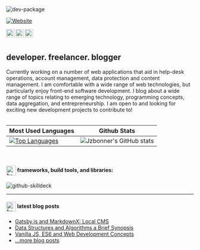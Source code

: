 <img align="center" alt="dev-package" src="https://bit.ly/41lRizt"/>

[![Website](https://img.shields.io/badge/github%20projects-view%20my%20work-green)](https://github.com/users/Jzbonner/projects/5)


[<img align="left" alt="jzbonner | Figma" width="22px" src="https://res.cloudinary.com/dzmc7doja/image/upload/v1631673497/design-assets/icon-assets/figma-logo.png" />][figma]
[<img align="left" alt="jzbonner | LinkedIn" width="22px" src="https://res.cloudinary.com/dzmc7doja/image/upload/v1643350646/design-assets/icon-assets/linkedin.png" />][linkedin]
[<img align="left" alt="jzbonner | Twitter" width="22px" src="https://res.cloudinary.com/dzmc7doja/image/upload/v1643181521/design-assets/icon-assets/twitter-svgrepo-com.svg" />][twitter]
<br />
<br />

## developer. freelancer. blogger
Currently working on a number of web applications that aid in help-desk operations, account management, data protection and content management. I am comfortable with a wide range of web technologies, but particularly enjoy  front-end software development. I blog about a wide range of topics relating to emerging technology, programming concepts, data aggregation, and entrepreneurship. I am open to and looking for exciting new development projects to contribute to! 
<br />
<br />

| Most Used Languages | Github Stats|
|-----------|-------|
|[![Top Languages](https://github-readme-stats.vercel.app/api/top-langs/?username=jzbonner&hide=tcl&layout=compact&hide_title=true&langs_count=8)](https://github.com/Jzbonner)| ![Jzbonner's GitHub stats](https://github-readme-stats.vercel.app/api?username=jzbonner&show_icons=true&hide_title=true&theme=nord)  

<!-- <details> -->
<!--   <summary>:black_nib: recent github activity</summary> -->
<!--    -->
<!--START_SECTION:activity-->
<!-- - Updated layout and content changes for educational resouces in [jzbonner/programming-cs](https://github.com/Jzbonner/programming-cs) -->
<!-- - Refreshed site design and mobile responsiveness for personal website in [jzbonner/jzbonner.me](https://github.com/Jzbonner/jzbonner.me)  -->
<!-- - Added interactive notes on financial research and modeling to [jzbonner/dataanalytics-py](https://github.com/Jzbonner/dataanalytics-py) -->
<!-- - Worked on code issues and developed wordpress themes and templates in [REPLI Developer Repo](https://github.com/REPLI-Developer-Repo)  -->
<!--END_SECTION:activity-->
<!-- </details> -->

<br />

#### [<img align="center" alt="brain-logo" width="26px" src="https://res.cloudinary.com/dzmc7doja/image/upload/v1640759855/design-assets/design-icon-assets/hierarchical-structure.png"/>][blog] frameworks, build tools, and libraries:  


![github-skilldeck](https://res.cloudinary.com/dzmc7doja/image/upload/v1640155082/portfolio-site/github-skillset.png)

---

#### [<img align="center" alt="brain-logo" width="26px" src="https://res.cloudinary.com/dzmc7doja/image/upload/v1627449411/design-assets/icon-assets/brain.png"/>][blog] latest blog posts

<!-- BLOG-POST-LIST:START -->
- [Gatsby.js and MarkdownX: Local CMS](https://github.com/Jzbonner/blog-backup/tree/main/blog-articles)
- [Data Structures and Algorithms a Brief Synopsis](https://github.com/Jzbonner/blog-backup/tree/main/blog-articles) 
- [Vanilla JS, ES6 and Web Development Concepts](https://github.com/Jzbonner/blog-backup/tree/main/blog-articles)
- [...more blog posts](https://github.com/Jzbonner/blog-backup/tree/main/blog-articles) 
<!-- BLOG-POST-LIST:END -->

[website]: https://jzbonner.me
[figma]: https://www.figma.com/@jzbonner
[github-profile]: https://github.com/Jzbonner
[linkedin]: https://www.linkedin.com/in/jarrett-bonner/
[blog]: https://jzb-lib.xyz/
[mailto]: mailto:jarrett.bonner@gmail.com
[twitter]: https://twitter.com/jzb_dev
